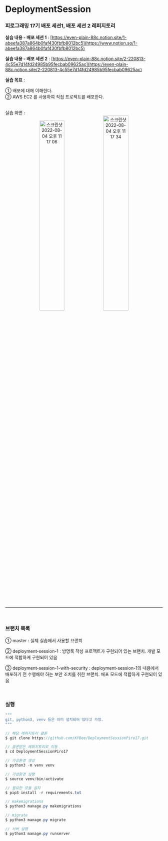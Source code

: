 # DeploymentSession

### 피로그래밍 17기 배포 세션1, 배포 세션 2 레퍼지토리

<b>실습 내용 - 배포 세션 1</b> : [https://even-plain-88c.notion.site/1-abeefa387a864b0faf430fbfb8012bc5](https://www.notion.so/1-abeefa387a864b0faf430fbfb8012bc5)
<br>

<b>실습 내용 - 배포 세션 2</b> : [https://even-plain-88c.notion.site/2-220813-4c55e7d14fd24985b95fecbab09625ac](https://even-plain-88c.notion.site/2-220813-4c55e7d14fd24985b95fecbab09625ac)
<br>

<b>실습 목표</b> :

① 배포에 대해 이해한다.<br>
② AWS EC2 를 사용하여 직접 프로젝트를 배포한다.

<br>
실습 화면 :
<div align=center>
    <img width="39.5%" alt="스크린샷 2022-08-04 오후 11 17 06" src="https://user-images.githubusercontent.com/62539910/182874039-56138a3e-f511-462e-932e-12c4dbc088f2.png">
    <img width="40%" alt="스크린샷 2022-08-04 오후 11 17 34" src="https://user-images.githubusercontent.com/62539910/182874053-f884812a-9e83-494c-a483-42219bdb48f3.png">
</div>


---

<br>

### 브랜치 목록

① master : 실제 실습에서 사용할 브랜치
    
② deployment-session-1 : 방명록 작성 프로젝트가 구현되어 있는 브랜치. 개발 모드에 적합하게 구현되어 있음
    
③ deployment-session-1-with-security : deployment-session-1의 내용에서 배포하기 전 수행해야 하는 보안 조치를 취한 브랜치. 배포 모드에 적합하게 구현되어 있음

<br>    

### 실행

```java
"""
git, python3, venv 등은 이미 설치되어 있다고 가정.
"""

// 해당 레퍼지토리 클론
$ git clone https://github.com/KYBee/DeploymentSessionPiro17.git

// 클론받은 레퍼지토리로 이동
$ cd DeploymentSessionPiro17

// 가상환경 생성
$ python3 -m venv venv

// 가상환경 실행
$ source venv/bin/activate

// 필요한 모듈 설치
$ pip3 install -r requirements.txt

// makemigrations
$ python3 manage.py makemigrations

// migrate
$ python3 manage.py migrate

// 서버 실행
$ python3 manage.py runserver

```
